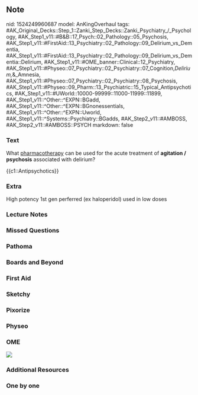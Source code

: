 ## Note
nid: 1524249960687
model: AnKingOverhaul
tags: #AK_Original_Decks::Step_1::Zanki_Step_Decks::Zanki_Psychiatry_/_Psychology, #AK_Step1_v11::#B&B::17_Psych::02_Pathology::05_Psychosis, #AK_Step1_v11::#FirstAid::13_Psychiatry::02_Pathology::09_Delirium_vs_Dementia, #AK_Step1_v11::#FirstAid::13_Psychiatry::02_Pathology::09_Delirium_vs_Dementia::Delirium, #AK_Step1_v11::#OME_banner::Clinical::12_Psychiatry, #AK_Step1_v11::#Physeo::07_Psychiatry::02_Psychiatry::07_Cognition,_Delirium,_&_Amnesia, #AK_Step1_v11::#Physeo::07_Psychiatry::02_Psychiatry::08_Psychosis, #AK_Step1_v11::#Physeo::09_Pharm::13_Psychiatric::15_Typical_Antipsychotics, #AK_Step1_v11::#UWorld::10000-99999::11000-11999::11899, #AK_Step1_v11::^Other::^EXPN::BGadd, #AK_Step1_v11::^Other::^EXPN::BGnonessentials, #AK_Step1_v11::^Other::^EXPN::Uworld, #AK_Step1_v11::^Systems::Psychiatry::BGadds, #AK_Step2_v11::#AMBOSS, #AK_Step2_v11::#AMBOSS::PSYCH
markdown: false

### Text
What <u>pharmacotherapy</u> can be used for the acute treatment of
<b>agitation / psychosis</b> associated with delirium?
<div>
  {{c1::Antipsychotics}}
</div>

### Extra
High potency 1st gen perferred (ex haloperidol) used in low doses

### Lecture Notes


### Missed Questions


### Pathoma


### Boards and Beyond


### First Aid


### Sketchy


### Pixorize


### Physeo


### OME
<div class="ome-widget">
  <a href=
  "https://onlinemeded.org/spa/psychiatry?ref=anki"><img src=
  "_OME_AnkiFlashcards_Topic_5.png"></a>
</div>

### Additional Resources


### One by one


